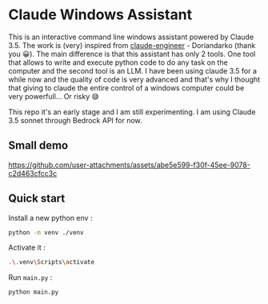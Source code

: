 # Claude Windows Assistant

This is an interactive command line windows assistant powered by Claude 3.5. The work is (very) inspired from [claude-engineer](https://github.com/Doriandarko/claude-engineer/) - Doriandarko (thank you 😀). The main difference is that this assistant has only 2 tools. One tool that allows to write and execute python code to do any task on the computer and the second tool is an LLM. I have been using claude 3.5 for a while now and the quality of code is very advanced and that's why I thought that giving to claude the entire control of a windows computer could be very powerfull... Or risky 😅

This repo it's an early stage and I am still experimenting. I am using Claude 3.5 sonnet through Bedrock API for now. 

## Small demo

https://github.com/user-attachments/assets/abe5e599-f30f-45ee-9078-c2d463cfcc3c

## Quick start

Install a new python env : 
 
```sh
python -m venv ./venv
``` 

Activate it : 

```sh
.\.venv\Scripts\activate
``` 

Run `main.py` :

```sh
python main.py
``` 

